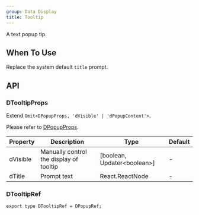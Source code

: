 ```yaml
---
group: Data Display
title: Tooltip
---
```


A text popup tip.

## When To Use

Replace the system default `title` prompt.

## API

### DTooltipProps

Extend `Omit<DPopupProps, 'dVisible' | 'dPopupContent'>`.

Please refer to [DPopupProps](/components/Interface#DPopupProps).

<!-- prettier-ignore-start -->
| Property | Description | Type | Default | 
| --- | --- | --- | --- | 
| dVisible | Manually control the display of tooltip | [boolean, Updater\<boolean\>] | - |
| dTitle | Prompt text | React.ReactNode | - |
<!-- prettier-ignore-end -->

### DTooltipRef

```tsx
export type DTooltipRef = DPopupRef;
```
